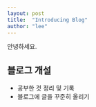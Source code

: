 ```yaml
---
layout: post
title:  "Introducing Blog"
author: "lee"
---
```


안녕하세요.

## 블로그 개설
- 공부한 것 정리 및 기록
- 블로그에 글을 꾸준히 올리기
